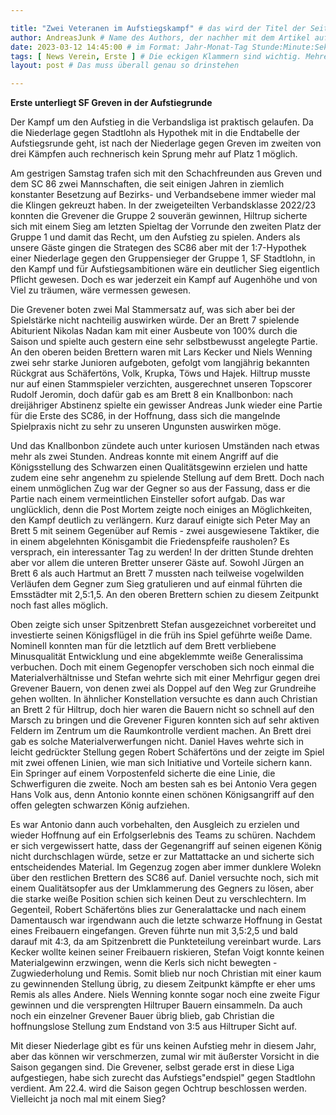 ```yaml
---

title: "Zwei Veteranen im Aufstiegskampf" # das wird der Titel der Seite, am besten in Anführungszeichen (z.B. wenn er Sonderzeichen enthält)
author: AndreasJunk # Name des Authors, der nachher mit dem Artikel auf der Seite angezeigt wird; das ist unabhängig vom github-Benutzernamen
date: 2023-03-12 14:45:00 # im Format: Jahr-Monat-Tag Stunde:Minute:Sekunde, die Uhrzeit ist optional
tags: [ News Verein, Erste ] # Die eckigen Klammern sind wichtig. Mehrere Tags werden durch Kommas separiert
layout: post # Das muss überall genau so drinstehen

---
```


**Erste unterliegt SF Greven in der Aufstiegrunde**

Der Kampf um den Aufstieg in die Verbandsliga ist praktisch gelaufen. Da die Niederlage gegen Stadtlohn als Hypothek mit in die Endtabelle der Aufstiegsrunde geht, ist nach der Niederlage gegen Greven im zweiten von drei Kämpfen auch rechnerisch kein Sprung mehr auf Platz 1 möglich.

<!-- continue -->

Am gestrigen Samstag trafen sich mit den Schachfreunden aus Greven und dem SC 86 zwei Mannschaften, die seit einigen Jahren in ziemlich konstanter Besetzung auf Bezirks- und Verbandsebene immer wieder mal die Klingen gekreuzt haben. In der zweigeteilten Verbandsklasse 2022/23 konnten die Grevener die Gruppe 2 souverän gewinnen, Hiltrup sicherte sich mit einem Sieg am letzten Spieltag der Vorrunde den zweiten Platz der Gruppe 1 und damit das Recht, um den Aufstieg zu spielen. Anders als unsere Gäste gingen die Strategen des SC86 aber mit der 1:7-Hypothek einer Niederlage gegen den Gruppensieger der Gruppe 1, SF Stadtlohn, in den Kampf und für Aufstiegsambitionen wäre ein deutlicher Sieg eigentlich Pflicht gewesen. Doch es war jederzeit ein Kampf auf Augenhöhe und von Viel zu träumen, wäre vermessen gewesen. 

Die Grevener boten zwei Mal Stammersatz auf, was sich aber bei der Spielstärke nicht nachteilig auswirken würde. Der an Brett 7 spielende Abiturient Nikolas Nadan kam mit einer Ausbeute von 100% durch die Saison und spielte auch gestern eine sehr selbstbewusst angelegte Partie. An den oberen beiden Brettern waren mit Lars Kecker und Niels Wenning zwei sehr starke Junioren aufgeboten, gefolgt vom langjährig bekannten Rückgrat aus Schäfertöns, Volk, Krupka, Töws und Hajek. Hiltrup musste nur auf einen Stammspieler verzichten, ausgerechnet unseren Topscorer Rudolf Jeromin, doch dafür gab es am Brett 8 ein Knallbonbon: nach dreijähriger Abstinenz spielte ein gewisser Andreas Junk wieder eine Partie für die Erste des SC86, in der Hoffnung, dass sich die mangelnde Spielpraxis nicht zu sehr zu unseren Ungunsten auswirken möge. 

Und das Knallbonbon zündete auch unter kuriosen Umständen nach etwas mehr als zwei Stunden. Andreas konnte mit einem Angriff auf die Königsstellung des Schwarzen einen Qualitätsgewinn erzielen und hatte zudem eine sehr angenehm zu spielende Stellung auf dem Brett. Doch nach einem unmöglichen Zug war der Gegner so aus der Fassung, dass er die Partie nach einem vermeintlichen Einsteller sofort aufgab. Das war unglücklich, denn die Post Mortem zeigte noch einiges an Möglichkeiten, den Kampf deutlich zu verlängern. Kurz darauf einigte sich Peter May an Brett 5 mit seinem Gegenüber auf Remis - zwei ausgewiesene Taktiker, die in einem abgelehnten Könisgambit die Friedenspfeife rausholen? Es versprach, ein interessanter Tag zu werden! In der dritten Stunde drehten aber vor allem die unteren Bretter unserer Gäste auf. Sowohl Jürgen an Brett 6 als auch Hartmut an Brett 7 mussten nach teilweise vogelwilden Verläufen dem Gegner zum Sieg gratulieren und auf einmal führten die Emsstädter mit 2,5:1,5. An den oberen Brettern schien zu diesem Zeitpunkt noch fast alles möglich.

Oben zeigte sich unser Spitzenbrett Stefan ausgezeichnet vorbereitet und investierte seinen Königsflügel in die früh ins Spiel geführte weiße Dame. Nominell konnten man für die letztlich auf dem Brett verbliebene Minusqualität Entwicklung und eine abgeklemmte weiße Generalissima verbuchen. Doch mit einem Gegenopfer verschoben sich noch einmal die Materialverhältnisse und Stefan wehrte sich mit einer Mehrfigur gegen drei Grevener Bauern, von denen zwei als Doppel auf den Weg zur Grundreihe gehen wollten. In ähnlicher Konstellation versuchte es dann auch Christian an Brett 2 für Hiltrup, doch hier waren die Bauern nicht so schnell auf den Marsch zu bringen und die Grevener Figuren konnten sich auf sehr aktiven Feldern im Zentrum um die Raumkontrolle verdient machen. An Brett drei gab es solche Materialverwerfungen nicht. Daniel Haves wehrte sich in leicht gedrückter Stellung gegen Robert Schäfertöns und der zeigte im Spiel mit zwei offenen Linien, wie man sich Initiative und Vorteile sichern kann. Ein Springer auf einem Vorpostenfeld sicherte die eine Linie, die Schwerfiguren die zweite. Noch am besten sah es bei Antonio Vera gegen Hans Volk aus, denn Antonio konnte einen schönen Königsangriff auf den offen gelegten schwarzen König aufziehen.

Es war Antonio dann auch vorbehalten, den Ausgleich zu erzielen und wieder Hoffnung auf ein Erfolgserlebnis des Teams zu schüren. Nachdem er sich vergewissert hatte, dass der Gegenangriff auf seinen eigenen König nicht durchschlagen würde, setze er zur Mattattacke an und sicherte sich entscheidendes Material. Im Gegenzug zogen aber immer dunklere Wolekn über den restlichen Brettern des SC86 auf. Daniel versuchte noch, sich mit einem Qualitätsopfer aus der Umklammerung des Gegners zu lösen, aber die starke weiße Position schien sich keinen Deut zu verschlechtern. Im Gegenteil, Robert Schäfertöns blies zur Generalattacke und nach einem Damentausch war irgendwann auch die letzte schwarze Hoffnung in Gestat eines Freibauern eingefangen. Greven führte nun mit 3,5:2,5 und bald darauf mit 4:3, da am Spitzenbrett die Punkteteilung vereinbart wurde. Lars Kecker wollte keinen seiner Freibauern riskieren, Stefan Voigt konnte keinen Materialgewinn erzwingen, wenn die Kerls sich nicht bewegten - Zugwiederholung und Remis. Somit blieb nur noch Christian mit einer kaum zu gewinnenden Stellung übrig, zu diesem Zeitpunkt kämpfte er eher ums Remis als alles Andere. Niels Wenning konnte sogar noch eine zweite Figur gewinnen und die versprengten Hiltruper Bauern einsammeln. Da auch noch ein einzelner Grevener Bauer übrig blieb, gab Christian die hoffnungslose Stellung zum Endstand von 3:5 aus Hiltruper Sicht auf.

Mit dieser Niederlage gibt es für uns keinen Aufstieg mehr in diesem Jahr, aber das können wir verschmerzen, zumal wir mit äußerster Vorsicht in die Saison gegangen sind. Die Grevener, selbst gerade erst in diese Liga aufgestiegen, habe sich zurecht das Aufstiegs"endspiel" gegen Stadtlohn verdient. Am 22.4. wird die Saison gegen Ochtrup beschlossen werden. Vielleicht ja noch mal mit einem Sieg?
